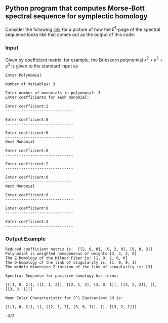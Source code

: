 ## Python program that computes Morse-Bott spectral sequence for symplectic homology
Consider the following [link](https://drive.google.com/file/d/1DW6EujfaF360wOdVaIEZrbmbc4VfO03i/view?usp=sharing) for a picture of how the $E^1$-page of the spectral sequence looks like that comes out as the output of this code.

### Input
Given by coefficient matrix: for example, the Brieskorn polynomial $x^2+y^2+z^3$ is given to the standard input as
```
Enter Polynomial

Number of Variables: 3

Enter number of monomials in polynomial: 3
Enter coefficients for each monomial: 

Enter coefficient:2
------------------------------

Enter coefficient:0
------------------------------

Enter coefficient:0
------------------------------
Next Monomial

Enter coefficient:0
------------------------------

Enter coefficient:2
------------------------------

Enter coefficient:0
------------------------------
Next Monomial

Enter coefficient:0
------------------------------

Enter coefficient:0
------------------------------

Enter coefficient:3
------------------------------
```

### Output Example
```
Reduced coefficient matrix is:  [[2, 0, 0], [0, 2, 0], [0, 0, 3]]
Polynomial is weighted homogeneous of weights [3, 3, 2, 6]
The Z-homology of the Milnor Fiber is: [1, 0, 2, 0, 0]
The Q-homology of the link of singularity is: [1, 0, 0, 1]
The middle dimension Z-torsion of the link of singularity is: [3]

Spectral Sequence for positive homology has terms:

[[[1, 0, 2]], [[1, 1, 2]], [[2, 1, 2], [3, 0, 1]], [[2, 2, 2]], [], [[3, 3, 1]]]

Mean Euler Characteristic for S^1 Equivariant SH is:

[[[1, 0, 2]], [], [[2, 1, 2], [3, 0, 1]], [], [[3, 2, 1]]]

-3/2
```
